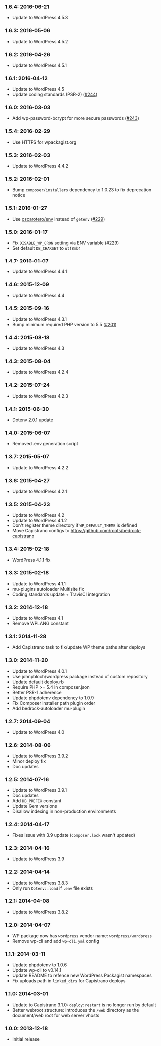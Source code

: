 ### 1.6.4: 2016-06-21

* Update to WordPress 4.5.3

### 1.6.3: 2016-05-06

* Update to WordPress 4.5.2

### 1.6.2: 2016-04-26

* Update to WordPress 4.5.1

### 1.6.1: 2016-04-12

* Update to WordPress 4.5
* Update coding standards (PSR-2) ([#244](https://github.com/roots/bedrock/pull/244))

### 1.6.0: 2016-03-03

* Add wp-password-bcrypt for more secure passwords ([#243](https://github.com/roots/bedrock/pull/243))

### 1.5.4: 2016-02-29

* Use HTTPS for wpackagist.org

### 1.5.3: 2016-02-03

* Update to WordPress 4.4.2

### 1.5.2: 2016-02-01

* Bump `composer/installers` dependency to 1.0.23 to fix deprecation notice

### 1.5.1: 2016-01-27

* Use [oscarotero/env](https://github.com/oscarotero/env) instead of `getenv` ([#229](https://github.com/roots/bedrock/pull/233))

### 1.5.0: 2016-01-17

* Fix `DISABLE_WP_CRON` setting via ENV variable ([#229](https://github.com/roots/bedrock/pull/229))
* Set default `DB_CHARSET` to `utf8mb4`

### 1.4.7: 2016-01-07

* Update to WordPress 4.4.1

### 1.4.6: 2015-12-09

* Update to WordPress 4.4

### 1.4.5: 2015-09-16

* Update to WordPress 4.3.1
* Bump minimum required PHP version to 5.5 ([#201](https://github.com/roots/bedrock/pull/201))

### 1.4.4: 2015-08-18

* Update to WordPress 4.3

### 1.4.3: 2015-08-04

* Update to WordPress 4.2.4

### 1.4.2: 2015-07-24

* Update to WordPress 4.2.3

### 1.4.1: 2015-06-30

* Dotenv 2.0.1 update

### 1.4.0: 2015-06-07

* Removed .env generation script

### 1.3.7: 2015-05-07

* Update to WordPress 4.2.2

### 1.3.6: 2015-04-27

* Update to WordPress 4.2.1

### 1.3.5: 2015-04-23

* Update to WordPress 4.2
* Update to WordPress 4.1.2
* Don't register theme directory if `WP_DEFAULT_THEME` is defined
* Move Capistrano configs to https://github.com/roots/bedrock-capistrano

### 1.3.4: 2015-02-18

* WordPress 4.1.1 fix

### 1.3.3: 2015-02-18

* Update to WordPress 4.1.1
* mu-plugins autoloader Multisite fix
* Coding standards update + TravisCI integration

### 1.3.2: 2014-12-18

* Update to WordPress 4.1
* Remove WPLANG constant

### 1.3.1: 2014-11-28

* Add Capistrano task to fix/update WP theme paths after deploys

### 1.3.0: 2014-11-20

* Update to WordPress 4.0.1
* Use johnpbloch/wordpress package instead of custom repository
* Update default deploy.rb
* Require PHP >= 5.4 in composer.json
* Better PSR-1 adherence
* Update phpdotenv dependency to 1.0.9
* Fix Composer installer path plugin order
* Add bedrock-autoloader mu-plugin

### 1.2.7: 2014-09-04

* Update to WordPress 4.0

### 1.2.6: 2014-08-06

* Update to WordPress 3.9.2
* Minor deploy fix
* Doc updates

### 1.2.5: 2014-07-16

* Update to WordPress 3.9.1
* Doc updates
* Add `DB_PREFIX` constant
* Update Gem versions
* Disallow indexing in non-production environments

### 1.2.4: 2014-04-17

* Fixes issue with 3.9 update (`composer.lock` wasn't updated)

### 1.2.3: 2014-04-16

* Update to WordPress 3.9

### 1.2.2: 2014-04-14

* Update to WordPress 3.8.3
* Only run `Dotenv::load` if `.env` file exists

### 1.2.1: 2014-04-08

* Update to WordPress 3.8.2

### 1.2.0: 2014-04-07

* WP package now has `wordpress` vendor name: `wordpress/wordpress`
* Remove wp-cli and add `wp-cli.yml` config

### 1.1.1: 2014-03-11

* Update phpdotenv to 1.0.6
* Update wp-cli to v0.14.1
* Update README to refence new WordPress Packagist namespaces
* Fix uploads path in `linked_dirs` for Capistrano deploys

### 1.1.0: 2014-03-01

* Update to Capistrano 3.1.0: `deploy:restart` is no longer run by default
* Better webroot structure: introduces the `/web` directory as the document/web root for web server vhosts

### 1.0.0: 2013-12-18

* Initial release
